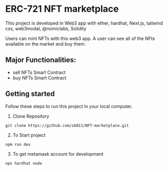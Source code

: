 # ERC-721 NFT marketplace

This project is developed in Web3 app with ether, hardhat, Next.js, tailwind css, web3modal, @nomiclabs, Solidity

Users can mint NFTs with this web3 app. A user can see all of the NFts available on the market and buy them.

## Major Functionalities: 
- sell NFTs Smart Contract
- buy NFTs Smart Contract

## Getting started
Follow these steps to run this project in your local computer.
1. Clone Repository
```
git clone https://github.com/sb011/NFT-marketplace.git
```
2. To Start project
```
npm run dev
```
3. To get metamask account for development
```
npx hardhat node
```
